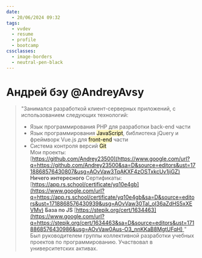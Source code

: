 ```yaml
---
date:
  - 20/06/2024 09:32
tags:
  - vvdev
  - resume
  - profile
  - bootcamp
cssclasses:
  - image-borders
  - neutral-pen-black
---
```

# Андрей бэу @AndreyAvsy

> "Занимался разработкой клиент-серверных приложений, с использованием следующих технологий:  
> - Язык программирования PHP для разработки back-end части  
> - Язык программирования <mark style="background: #FFF3A3A6;">JavaScript</mark>, библиотека jQuery и фреймворк Vue.js для <mark style="background: #FFF3A3A6;">front-end</mark> части  
> - Система контроля версий <mark style="background: #FFF3A3A6;">Git</mark>  
> Мои проекты:  
> [https://github.com/Andrey23500](https://www.google.com/url?q=https://github.com/Andrey23500&sa=D&source=editors&ust=1718868576430807&usg=AOvVaw3TqAKXF4zOSTxkcUv1jiGZ)  **Ничего интересного**
> Сертификаты:  
> [https://app.rs.school/certificate/yq10e4gb](https://www.google.com/url?q=https://app.rs.school/certificate/yq10e4gb&sa=D&source=editors&ust=1718868576430939&usg=AOvVaw30Tal_oI36aZdHS5xXEVMv)  **База по JS**
> [https://stepik.org/cert/1634463](https://www.google.com/url?q=https://stepik.org/cert/1634463&sa=D&source=editors&ust=1718868576430986&usg=AOvVaw0Aus-O3_nnKKaB8MgtUFqH) " Был руководителем группы коллективной разработки учебных проектов по программированию. Участвовал в университетских активах.